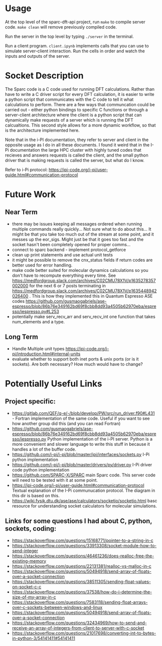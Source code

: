 # Usage
At the top level of the sparc-dft-api project, run `make` to compile server
code. `make clean` will remove previously compiled code.

Run the server in the top level by typing `./server` in the terminal. 

Run a client program. `client.ipynb` implements calls that you can use to simulate server-client interaction. Run the cells in order and watch the inputs and outputs of the server.
# Socket Description
The Sparc code is a C code used for running DFT calculations. Rather than have to write a C driver script for every DFT calculation, it is easier to write a python script that communicates with the C code to tell it what calculations to perform. There are a few ways that communcation could be carried out - either python bindings to specific C functions or through a server-client architecture where the client is a python script that can dynamically make requests of a server which is running the DFT calcualtions. This second style allows for a more dynamic workflow, so that is the architecture implemented here.

Note that in the i-PI documentation, they refer to server and client in the opposite usage as I do in all these documents. I found it weird that in the I-Pi documentation the large HPC cluster with highly tuned codes that recieves and answers requests is called the client, and the small python driver that is making requests is called the server, but what do I know.

Refer to i-Pi protocol: https://ipi-code.org/i-pi/user-guide.html#communication-protocol


# Future Work
## Near Term
* there may be issues keeping all messages ordered when running multiple commands really quickly... Not sure what to do about this... It might be that you take too much out of the stream at some point, and it messes up the eor_sigs. Might just be that it goes too fast and the socket hasn't been completely opened for proper comms...
* connect to sparc backend - implement protocol_getforce
* clean up print statements and use actual unit tests
* it might be possible to remove the cnx_status fields if return codes are better used for error handling. 
* make code better suited for molecular dynamics calculations so you don't have to recompute everything every time. See https://medfordgroup.slack.com/archives/C02CMU78X1V/p1635278357002000 for the next 6 or 7 posts terminating in https://medfordgroup.slack.com/archives/C02CMU78X1V/p1635448942026400 . This is how they implemented this in Quantum Espresso ASE codes https://github.com/gusmaogabriels/ase-espresso/blob/86b76e349162bd69f8cbb8dd93a4505b62970eba/espresso/iespresso.py#L253 
* potentially make serv_recv_arr and serv_recv_int one function that takes num_elements and a type.

## Long Term
* Handle Multiple unit types https://ipi-code.org/i-pi/introduction.html#internal-units
* evaluate whether to support both inet ports & unix ports (or is it sockets). Are both necessary? How much would have to change?


# Potentially Useful Links
## Project specific:
* https://gitlab.com/QEF/q-e/-/blob/develop/PW/src/run_driver.f90#L431 - Fortran implementation of the same code. Useful if you want to see how another group did this (and you can read Fortran)
* https://github.com/gusmaogabriels/ase-espresso/blob/86b76e349162bd69f8cbb8dd93a4505b62970eba/espresso/iespresso.py Python implementation of the i-PI server. Python is a more convenient and slower language to write this stuff in because it handles a lot of the buffer code. 
* https://github.com/i-pi/i-pi/blob/master/ipi/interfaces/sockets.py I-Pi python implementation
* https://github.com/i-pi/i-pi/blob/master/drivers/py/driver.py I-Pi driver code python implementation
* https://github.com/SPARC-X/SPARC main Sparc code. This server code will need to be tested with it at some point.
* https://ipi-code.org/i-pi/user-guide.html#communication-protocol Textual explanation of the I-Pi communucation protocol. The diagram in this dir is based on this.
* https://wiki.fysik.dtu.dk/ase/ase/calculators/socketio/socketio.html basc resource for understanding socket calculators for molecular simulations.

## Links for some questions I had about C, python, sockets, coding:
* https://stackoverflow.com/questions/15168771/pointer-to-a-string-in-c
* https://stackoverflow.com/questions/33913308/socket-module-how-to-send-integer
* https://stackoverflow.com/questions/46461236/does-realloc-free-the-existing-memory
* https://stackoverflow.com/questions/22131381/realloc-vs-malloc-in-c
* https://stackoverflow.com/questions/50494918/send-array-of-floats-over-a-socket-connection
* https://stackoverflow.com/questions/38511305/sending-float-values-on-socket-c-c
* https://stackoverflow.com/questions/37538/how-do-i-determine-the-size-of-my-array-in-c
* https://stackoverflow.com/questions/7583118/sending-float-arrays-over-c-sockets-between-windows-and-linux
* https://stackoverflow.com/questions/50494918/send-array-of-floats-over-a-socket-connection
* https://stackoverflow.com/questions/32434969/how-to-send-and-receive-an-array-of-integers-from-client-to-server-with-c-socket
* https://stackoverflow.com/questions/21017698/converting-int-to-bytes-in-python-3/54141411#54141411 
